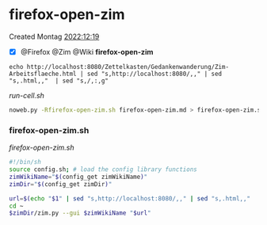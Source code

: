 # firefox-open-zim
Created Montag [2022:12:19]()

- [x] @Firefox @Zim @Wiki  **firefox-open-zim**



``echo http://localhost:8080/Zettelkasten/Gedankenwanderung/Zim-Arbeitsflaeche.html | sed "s,http://localhost:8080/,," | sed "s,.html,,"  | sed "s,/,:,g"``

*run-cell.sh*
```bash
noweb.py -Rfirefox-open-zim.sh firefox-open-zim.md > firefox-open-zim.sh && echo 'fertig'
```

### firefox-open-zim.sh

*firefox-open-zim.sh*
```bash
#!/bin/sh
source config.sh; # load the config library functions
zimWikiName="$(config_get zimWikiName)"
zimDir="$(config_get zimDir)"

url=$(echo "$1" | sed "s,http://localhost:8080/,," | sed "s,.html,,"  | sed "s,/,:,g")
cd ~
$zimDir/zim.py --gui $zimWikiName "$url"
```

